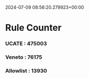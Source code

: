 2024-07-09 08:56:20.279923+00:00
# Rule Counter 
 ### UCATE : 475003

 ### Veneto : 76175

 ### Allowlist : 13930